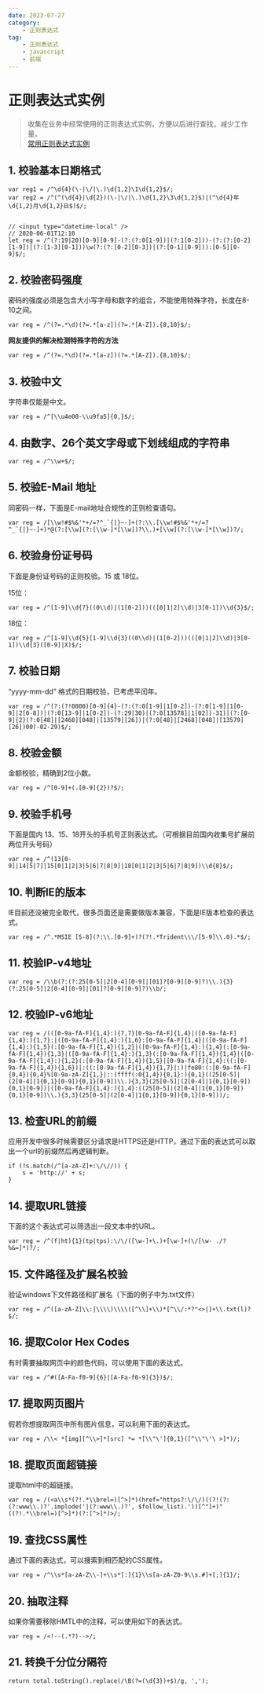 ```yaml
---
date: 2023-07-27
category:
    - 正则表达式
tag:
    - 正则表达式
    - javascript
    - 前端
---
```

 # 正则表达式实例
> 收集在业务中经常使用的正则表达式实例，方便以后进行查找，减少工作量。  
>  [ 常用正则表达式实例 ]()

##  1\. 校验基本日期格式

    
    
    var reg1 = /^\d{4}(\-|\/|\.)\d{1,2}\1\d{1,2}$/;
    var reg2 = /^(^(\d{4}|\d{2})(\-|\/|\.)\d{1,2}\3\d{1,2}$)|(^\d{4}年\d{1,2}月\d{1,2}日$)$/;
    
    
    // <input type="datetime-local" />
    // 2020-06-01T12:10 
    let reg = /^(?:19|20)[0-9][0-9]-(?:(?:0[1-9])|(?:1[0-2]))-(?:(?:[0-2][1-9])|(?:[1-3][0-1]))\w(?:(?:[0-2][0-3])|(?:[0-1][0-9])):[0-5][0-9]$/;

##  2\. 校验密码强度

密码的强度必须是包含大小写字母和数字的组合，不能使用特殊字符，长度在8-10之间。

    
    
    var reg = /^(?=.*\d)(?=.*[a-z])(?=.*[A-Z]).{8,10}$/;

**网友提供的解决检测特殊字符的方法**

    
    
    var reg = /^(?=.*\d)(?=.*[a-z])(?=.*[A-Z]).{8,10}$/;

##  3\. 校验中文

字符串仅能是中文。

    
    
    var reg = /^[\\u4e00-\\u9fa5]{0,}$/;

##  4\. 由数字、26个英文字母或下划线组成的字符串

    
    
    var reg = /^\\w+$/;

##  5\. 校验E-Mail 地址

同密码一样，下面是E-mail地址合规性的正则检查语句。

    
    
    var reg = /[\\w!#$%&'*+/=?^_`{|}~-]+(?:\\.[\\w!#$%&'*+/=?^_`{|}~-]+)*@(?:[\\w](?:[\\w-]*[\\w])?\\.)+[\\w](?:[\\w-]*[\\w])?/;

##  6\. 校验身份证号码

下面是身份证号码的正则校验。15 或 18位。

15位：

    
    
    var reg = /^[1-9]\\d{7}((0\\d)|(1[0-2]))(([0|1|2]\\d)|3[0-1])\\d{3}$/;

18位：

    
    
    var reg = /^[1-9]\\d{5}[1-9]\\d{3}((0\\d)|(1[0-2]))(([0|1|2]\\d)|3[0-1])\\d{3}([0-9]|X)$/;

##  7\. 校验日期

“yyyy-mm-dd” 格式的日期校验，已考虑平闰年。

    
    
    var reg = /^(?:(?!0000)[0-9]{4}-(?:(?:0[1-9]|1[0-2])-(?:0[1-9]|1[0-9]|2[0-8])|(?:0[13-9]|1[0-2])-(?:29|30)|(?:0[13578]|1[02])-31)|(?:[0-9]{2}(?:0[48]|[2468][048]|[13579][26])|(?:0[48]|[2468][048]|[13579][26])00)-02-29)$/;

##  8\. 校验金额

金额校验，精确到2位小数。

    
    
    var reg = /^[0-9]+(.[0-9]{2})?$/;

##  9\. 校验手机号

下面是国内 13、15、18开头的手机号正则表达式。（可根据目前国内收集号扩展前两位开头号码）

    
    
    var reg = /^(13[0-9]|14[5|7]|15[0|1|2|3|5|6|7|8|9]|18[0|1|2|3|5|6|7|8|9])\\d{8}$/;

##  10\. 判断IE的版本

IE目前还没被完全取代，很多页面还是需要做版本兼容，下面是IE版本检查的表达式。

    
    
    var reg = /^.*MSIE [5-8](?:\\.[0-9]+)?(?!.*Trident\\\/[5-9]\\.0).*$/;

##  11\. 校验IP-v4地址

    
    
    var reg = /\\b(?:(?:25[0-5]|2[0-4][0-9]|[01]?[0-9][0-9]?)\\.){3}(?:25[0-5]|2[0-4][0-9]|[01]?[0-9][0-9]?)\\b/;

##  12\. 校验IP-v6地址

    
    
    var reg = /(([0-9a-fA-F]{1,4}:){7,7}[0-9a-fA-F]{1,4}|([0-9a-fA-F]{1,4}:){1,7}:|([0-9a-fA-F]{1,4}:){1,6}:[0-9a-fA-F]{1,4}|([0-9a-fA-F]{1,4}:){1,5}(:[0-9a-fA-F]{1,4}){1,2}|([0-9a-fA-F]{1,4}:){1,4}(:[0-9a-fA-F]{1,4}){1,3}|([0-9a-fA-F]{1,4}:){1,3}(:[0-9a-fA-F]{1,4}){1,4}|([0-9a-fA-F]{1,4}:){1,2}(:[0-9a-fA-F]{1,4}){1,5}|[0-9a-fA-F]{1,4}:((:[0-9a-fA-F]{1,4}){1,6})|:((:[0-9a-fA-F]{1,4}){1,7}|:)|fe80:(:[0-9a-fA-F]{0,4}){0,4}%[0-9a-zA-Z]{1,}|::(ffff(:0{1,4}){0,1}:){0,1}((25[0-5]|(2[0-4]|1{0,1}[0-9]){0,1}[0-9])\\.){3,3}(25[0-5]|(2[0-4]|1{0,1}[0-9]){0,1}[0-9])|([0-9a-fA-F]{1,4}:){1,4}:((25[0-5]|(2[0-4]|1{0,1}[0-9]){0,1}[0-9])\\.){3,3}(25[0-5]|(2[0-4]|1{0,1}[0-9]){0,1}[0-9]))/;

##  13\. 检查URL的前缀

应用开发中很多时候需要区分请求是HTTPS还是HTTP，通过下面的表达式可以取出一个url的前缀然后再逻辑判断。

    
    
    if (!s.match(/^[a-zA-Z]+:\/\//)) {
        s = 'http://' + s;
    }

##  14\. 提取URL链接

下面的这个表达式可以筛选出一段文本中的URL。

    
    
    var reg = /^(f|ht){1}(tp|tps):\/\/([\w-]+\.)+[\w-]+(\/[\w- ./?%&=]*)?/;

##  15\. 文件路径及扩展名校验

验证windows下文件路径和扩展名（下面的例子中为.txt文件）

    
    
    var reg = /^([a-zA-Z]\\:|\\\\)\\\\([^\\]+\\)*[^\\/:*?"<>|]+\\.txt(l)?$/;

##  16\. 提取Color Hex Codes

有时需要抽取网页中的颜色代码，可以使用下面的表达式。

    
    
    var reg = /^#([A-Fa-f0-9]{6}|[A-Fa-f0-9]{3})$/;

##  17\. 提取网页图片

假若你想提取网页中所有图片信息，可以利用下面的表达式。

    
    
    var reg = /\\< *[img][^\\>]*[src] *= *[\\"\']{0,1}([^\\"\'\ >]*)/;

##  18\. 提取页面超链接

提取html中的超链接。

    
    
    var reg = /(<a\\s*(?!.*\\brel=)[^>]*)(href="https?:\/\/)((?!(?:(?:www\\.)?'.implode('|(?:www\\.)?', $follow_list).'))[^"]+)"((?!.*\\brel=)[^>]*)(?:[^>]*)>/;

##  19\. 查找CSS属性

通过下面的表达式，可以搜索到相匹配的CSS属性。

    
    
    var reg = /^\\s*[a-zA-Z\\-]+\\s*[:]{1}\\s[a-zA-Z0-9\\s.#]+[;]{1}/;

##  20\. 抽取注释

如果你需要移除HMTL中的注释，可以使用如下的表达式。

    
    
    var reg = /<!--(.*?)-->/;

##  21\. 转换千分位分隔符

    
    
    return total.toString().replace(/\B(?=(\d{3})+$)/g, ',');

